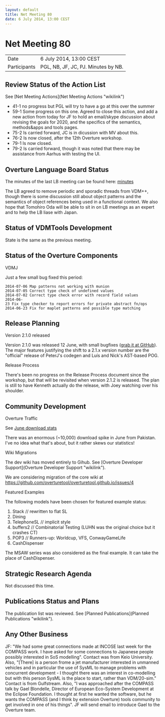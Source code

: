 ```yaml
---
layout: default
title: Net Meeting 80
date: 6 July 2014, 13:00 CEST
---
```



# Net Meeting 80

|||
|---|---|
| Date | 6 July 2014, 13:00 CEST |
| Participants | PGL, NB, JF, JC, PJ. Minutes by NB. |

Review Status of the Action List
--------------------------------

See [Net Meeting Actions](Net Meeting Actions "wikilink")

-   41-1 no progress but PGL will try to have a go at this over the
    summer
-   59-1 Some progress on this one. Agreed to close this action, and add
    a new action from today for JF to hold an email/skype discussion
    about revising the goals for 2020, and the specifics of the
    semantics, methods&apps and tools pages.
-   75-2 Is carried forward, JC is in dicussion with MV about this.
-   76-2 Is now closed, after the 12th Overture workshop.
-   79-1 Is now closed.
-   79-2 Is carried forward, though it was noted that there may be
    assistance from Aarhus with testing the UI.

Overture Language Board Status
------------------------------

The minutes of the last LB meeting can be found here:
[minutes](http://wiki.overturetool.org/index.php/Minutes_of_the_LB_NM%2C_29th_June_2014)

The LB agreed to remove periodic and sporadic threads from VDM++, though
there is some discussion still about object patterns and the semantics
of object references being used in a functional context. We also hope
that Tomohiro Oda will be able to sit in on LB meetings as an expert and
to help the LB liase with Japan.

Status of VDMTools Development
------------------------------

State is the same as the previous meeting.

Status of the Overture Components
---------------------------------

VDMJ

Just a few small bug fixed this period:

`2014-07-06 Map patterns not working with munion`\
`2014-07-05 Correct type check of undefined values`\
`2014-07-02 Correct type check error with record field values`\
`2014-06-23 Fix type checker to report errors for private abstract fn/ops`\
`2014-06-23 Fix for maplet patterns and possible type matching`

Release Planning
----------------

Version 2.1.0 released

Version 2.1.0 was released 12 June, with small bugfixes ([grab it at
GitHub](https://github.com/overturetool/overture/releases/tag/Release%2F2.1.0)).
The major features justifying the shift to a 2.1.x version number are
the "official" release of PeterJ's codegen and Luís and Nick's AST-based
POG.

Release Process

There's been no progress on the Release Process document since the
workshop, but that will be revisited when version 2.1.2 is released. The
plan is still to have Kenneth actually do the release, with Joey
watching over his shoulder.

Community Development
---------------------

Overture Traffic

See [June download
stats](https://sourceforge.net/projects/overture/files/stats/timeline?dates=2014-06-01+to+2014-07-01)

There was an enormous (\~10,000) download spike in June from Pakistan.
I've no idea what that's about, but it rather skews our statistics!

Wiki Migrations

The dev wiki has moved entirely to Gihub. See [Overture Developer
Support](Overture Developer Support "wikilink").

We are considering migration of the core wiki at
<https://github.com/overturetool/overturetool.github.io/issues/4>

Featured Examples

The following models have been chosen for featured example status:

1.  Stack // rewritten to flat SL
2.  Dining
3.  TelephoneSL // implicit style
4.  buffers2 // Combinatorial Testing (LUHN was the original choice but
    it crashes CT)
5.  POP3 // Runners-up: Worldcup, VFS, ConwayGameLife
6.  CashDispenser

The MSAW series was also considered as the final example. It can take
the place of CashDispenser.

Strategic Research Agenda
-------------------------

Not discussed this time.

Publications Status and Plans
-----------------------------

The publication list was reviewed. See [Planned
Publications](Planned Publications "wikilink").

Any Other Business
------------------

JF: "We had some great connections made at INCOSE last week for the
COMPASS work. I have asked for some connections to Japanese people
possibly interested in SoS modelling". Contact was from Keio University.
Also, "[There] is a person frome a jet manufacturer interested in
unmanned vehicles and in particular the use of SysML to manage problems
with concurrent development - I thought there was an interest in
co-modelling but with this person SysML is the place to start, rather
than VDM/20-sim." Contact is from Gulfstream. Also, "I was approached
after the COMPASS talk by Gael Blondelle, Director of European
Eco-System Development at the Eclipse Foundation. I thought at first he
wanted the software, but he wants the COMPASS (and I think by extension
Overture) tools community to get involved in one of his things". JF will
send email to introduce Gael to the Overture team.
